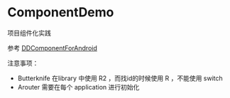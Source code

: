 # ComponentDemo
项目组件化实践

参考 [DDComponentForAndroid](https://github.com/luojilab/DDComponentForAndroid)

注意事项：

- Butterknife 在library 中使用 R2 ，而找id的时候使用 R ，不能使用 switch
- Arouter 需要在每个 application 进行初始化